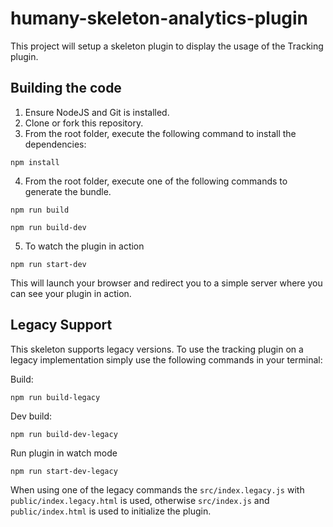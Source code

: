 # humany-skeleton-analytics-plugin

This project will setup a skeleton plugin to display the usage of the Tracking plugin.

## Building the code

1. Ensure NodeJS and Git is installed.
2. Clone or fork this repository.
3. From the root folder, execute the following command to install the dependencies:
```
npm install
```
4. From the root folder, execute one of the following commands to generate the bundle.
```
npm run build
```
```
npm run build-dev
```
5. To watch the plugin in action
```
npm run start-dev
```

This will launch your browser and redirect you to a simple server where you can see your plugin in action.

## Legacy Support

This skeleton supports legacy versions. To use the tracking plugin on a legacy implementation simply use the following commands in your terminal:

Build:
```
npm run build-legacy
```

Dev build:
```
npm run build-dev-legacy
```

Run plugin in watch mode
```
npm run start-dev-legacy
```

When using one of the legacy commands the `src/index.legacy.js` with `public/index.legacy.html` is used, otherwise `src/index.js` and `public/index.html` is used to initialize the plugin.
